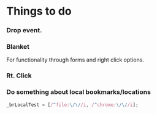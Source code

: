 # Things to do

### Drop event.

### Blanket

For functionality through forms and right click options.

### Rt. Click

### Do something about local bookmarks/locations

```javascript
_brLocalTest = [/^file:\/\//i, /^chrome:\/\//i];
```
